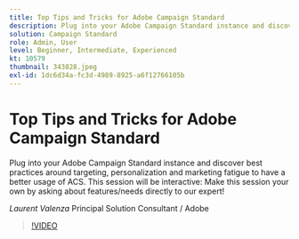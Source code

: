 ```yaml
---
title: Top Tips and Tricks for Adobe Campaign Standard
description: Plug into your Adobe Campaign Standard instance and discover best practices around targeting, personalisation and marketing fatigue to have a better usage of A… (Descriptions should be between 60 and 160 characters)
solution: Campaign Standard
role: Admin, User
level: Beginner, Intermediate, Experienced
kt: 10579
thumbnail: 343828.jpeg
exl-id: 1dc6d34a-fc3d-4989-8925-a6f12766105b
---
```

# Top Tips and Tricks for Adobe Campaign Standard

Plug into your Adobe Campaign Standard instance and discover best practices around targeting, personalization and marketing fatigue to have a better usage of ACS. This session will be interactive: Make this session your own by asking about features/needs directly to our expert!

*Laurent Valenza* Principal Solution Consultant / Adobe

>[!VIDEO](https://video.tv.adobe.com/v/343828/?quality=12&learn=on)

